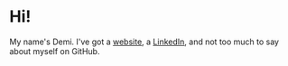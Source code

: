 # Hi!
My name's Demi. I've got a [website](https://demi.rs), a [LinkedIn](https://www.linkedin.com/in/demi-willison), and not too much to say about myself on GitHub.
